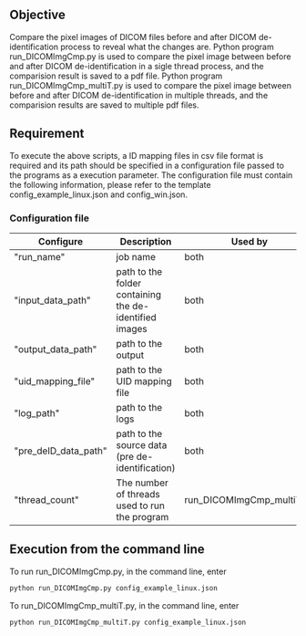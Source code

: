 ## Objective

Compare the pixel images of DICOM files before and after DICOM de-identification process to reveal what the changes are.
Python program run_DICOMImgCmp.py is used to compare the pixel image between before and after DICOM de-identification in a sigle thread process, and the comparision result is saved to a pdf file.
Python program run_DICOMImgCmp_multiT.py is used to compare the pixel image between before and after DICOM de-identification in multiple threads, and the comparision results are saved to multiple pdf files.

## Requirement 

To execute the above scripts, a ID mapping files in csv file format is required and its path should be specified in a configuration file passed to the programs as a execution parameter.
The configuration file must contain the following information, please refer to the template config_example_linux.json and config_win.json.

### Configuration file
| Configure             | Description                                           | Used by |
|-----------------------|-------------------------------------------------------|------------|
|"run_name"             | job name|both|
|"input_data_path"      | path to the folder containing the de-identified images|both|
|"output_data_path"     | path to the output|both|
|"uid_mapping_file"     | path to the UID mapping file|both|
|"log_path"             | path to the logs|both|
|"pre_deID_data_path" 	| path to the source data (pre de-identification)|both|
|"thread_count"         | The number of threads used to run the program |run_DICOMImgCmp_multiT.py| 


## Execution from the command line
To run  run_DICOMImgCmp.py, in the command line, enter
   ```python
   python run_DICOMImgCmp.py config_example_linux.json
   ```
To run_DICOMImgCmp_multiT.py, in the command line, enter
   ```python
   python run_DICOMImgCmp_multiT.py config_example_linux.json
   ```
